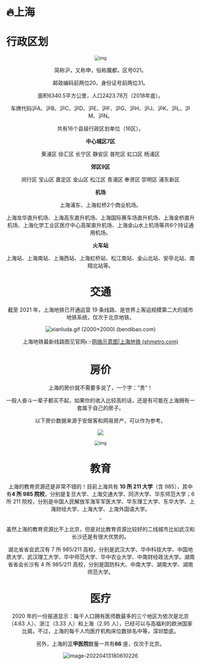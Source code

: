 # 🔥上海

# 行政区划

<div align=center><img src="https://cdn.jsdelivr.net/gh/CARLOSGP2021/myFigures/img/202203301058986.png" alt="img" style="zoom:80%;" />

简称沪，又称申，俗称魔都，区号021。

邮政编码前两位20，身份证号前两位31。

面积6340.5平方公里，人口2423.78万（2018年底）。

车牌代码沪A、沪B、沪C、沪D、沪E、沪F、沪G、沪H、沪J、沪K、沪L、沪M、沪N。

共有16个县级行政区划单位（16区）。

**中心城区7区**

黄浦区  徐汇区  长宁区  静安区  普陀区  虹口区  杨浦区

**郊区9区**

闵行区  宝山区  嘉定区  金山区  松江区  青浦区  奉贤区  崇明区  浦东新区

**机场**

上海浦东、上海虹桥2个商业机场。

上海龙华直升机场、上海高东直升机场、上海国际赛车场直升机场、上海金桥直升机场、上海化学工业区医疗中心高架直升机场、上海金山水上机场等共6个持证通用机场。

**火车站**

上海站、上海南站、上海西站、上海虹桥站、松江南站、金山北站、安亭北站、南翔北站等。

# 交通

截至 2021 年，上海地铁已开通运营 19 条线路、是世界上客运规模第二大的城市地铁系统，仅次于北京地铁。

![xianluda.gif (2000×2000) (bendibao.com)](http://jtapi.bendibao.com/ditie/inc/sh/xianluda.gif?2022041307)

上海地铁最新线路图见官网👉[网络示意图|上海地铁 (shmetro.com)](http://service.shmetro.com/yxxlt/index.htm)

# 房价

上海的房价就不需要多说了，一个字：“贵”！

一般人奋斗一辈子都买不起，如果你的收入比较高的话，还是有可能在上海拥有一套属于自己的房子。

以下房价数据来源于安居客和网易房产，可以作为参考。

![](https://cdn.jsdelivr.net/gh/CARLOSGP2021/myFigures/img/202204131756202.png)

<img src="https://cdn.jsdelivr.net/gh/CARLOSGP2021/myFigures/img/202203301058988.png" alt="img" style="zoom:80%;" />

# 教育

上海的教育资源还是非常不错的！目前上海共有 **10 所 211 大学**（含 985），其中有**4 所 985 院校**，分别是复旦大学、上海交通大学、同济大学、华东师范大学；6 所 211 院校，分别是中国人民解放军海军军医大学、华东理工大学、东华大学、上海财经大学、上海大学、上海外国语大学。

<img src="https://gimg2.baidu.com/image_search/src=http%3A%2F%2Fpic2.zhimg.com%2Fv2-7e04132b56797826e182f67af78a4529_1440w.jpg%3Fsource%3D172ae18b&refer=http%3A%2F%2Fpic2.zhimg.com&app=2002&size=f9999,10000&q=a80&n=0&g=0n&fmt=auto?sec=1652430293&t=23054a2deca8f6f9704ee35670da9873" style="zoom:40%;" />

虽然上海的教育资源比不上北京，但是对比教育资源比较好的二线城市比如武汉和长沙还是有很大优势的。

湖北省省会武汉有 7 所 985/211 高校，分别是武汉大学、华中科技大学、中国地质大学、武汉理工大学、华中师范大学、华中农业大学、中南财经政法大学。湖南省省会长沙有 4 所 985/211 高校，分别是国防科大、中南大学、湖南大学、湖南师范大学。

# 医疗

2020 年的一份报道显示：每千人口拥有医师数最多的三个地区为依次是北京（4.63 人）、浙江（3.33 人）和上海（2.95 人），已经可以与高福利的欧洲国家比肩。不过，上海的每千人均医疗机构床位数排名中等，深圳垫底。

另外，上海的**三甲医院**数量一共有**66** 座，仅次于北京。

![image-20220413180610226](https://cdn.jsdelivr.net/gh/CARLOSGP2021/myFigures/img/202204131806282.png)

